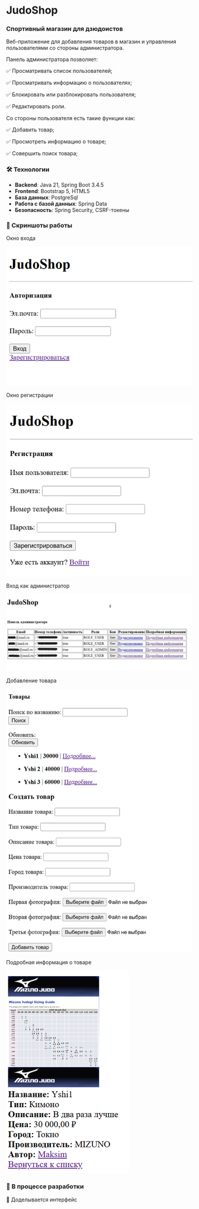 # JudoShop
### Спортивный магазин для дзюдоистов
Веб-приложение для добавления товаров в магазин и управления пользователями со стороны администратора.

Панель администратора позволяет:

✅ Просматривать список пользователей;

✅ Просматривать информацию о пользователях;

✅ Блокировать или разблокировать пользователя;

✅ Редактировать роли.

Со стороны пользователя есть такие функции как:

✅ Добавить товар;

✅ Просмотреть информацию о товаре;

✅ Совершить поиск товара;

### 🛠 Технологии

- **Backend**: Java 21, Spring Boot 3.4.5
- **Frontend**: Bootstrap 5, HTML5
- **База данных**: PostgreSql 
- **Работа с базой данных**: Spring Data
- **Безопасность**: Spring Security, CSRF-токены 

### 🎴 Скриншоты работы
Окно входа

![img.png](image/img.png)

Окно регистрации

![img_1.png](image/img_1.png)

Вход как администратор

![img_2.jpg](image/img_2.jpg)

Добавление товара

![img_3.png](image/img_3.png)

Подробная информация о товаре

![img_4.png](image/img_4.png)

### 🔄 В процессе разработки

🔄 Доделывается интерфейс
